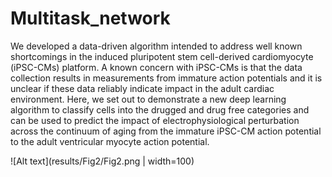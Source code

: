 # Multitask_network

We developed a data-driven algorithm intended to address well known shortcomings in the induced pluripotent stem cell-derived cardiomyocyte (iPSC-CMs) platform.  A known concern with iPSC-CMs is that the data collection results in measurements from immature action potentials and it is unclear if these data reliably indicate impact in the adult cardiac environment.  Here, we set out to demonstrate a new deep learning algorithm to classify cells into the drugged and drug free categories and can be used to predict the impact of electrophysiological perturbation across the continuum of aging from the immature iPSC-CM action potential to the adult ventricular myocyte action potential. 

![Alt text](results/Fig2/Fig2.png | width=100)
